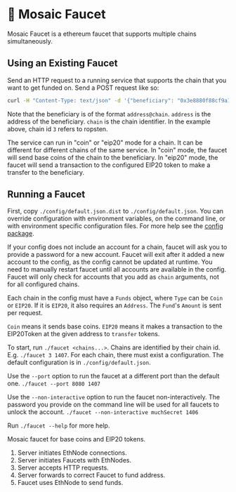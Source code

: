 # 🚰 Mosaic Faucet

Mosaic Faucet is a ethereum faucet that supports multiple chains simultaneously.

## Using an Existing Faucet

Send an HTTP request to a running service that supports the chain that you want to get funded on.
Send a POST request like so:
```bash
curl -H "Content-Type: text/json" -d '{"beneficiary": "0x3e8880f88cf9a146a9d2c5001037d6d963224b8b@3"}' server:port
```

Note that the beneficiary is of the format `address@chain`.
`address` is the address of the beneficiary.
`chain` is the chain identifier.
In the example above, chain id `3` refers to ropsten.

The service can run in "coin" or "eip20" mode for a chain.
It can be different for different chains of the same service.
In "coin" mode, the faucet will send base coins of the chain to the beneficiary.
In "eip20" mode, the faucet will send a transaction to the configured EIP20 token to make a transfer to the beneficiary.

## Running a Faucet

First, copy `./config/default.json.dist` to `./config/default.json`.
You can override configuration with environment variables, on the command line, or with environment specific configuration files.
For more help see the [config package].

If your config does not include an account for a chain, faucet will ask you to provide a password for a new account.
Faucet will exit after it added a new account to the config, as the config cannot be updated at runtime.
You need to manually restart faucet until all accounts are available in the config.
Faucet will only check for accounts that you add as `chain` arguments, not for all configured chains.

Each chain in the config must have a `Funds` object, where `Type` can be `Coin` or `EIP20`.
If it is `EIP20`, it also requires an `Address`. The `Fund`'s `Amount` is sent per request.

`Coin` means it sends base coins.
`EIP20` means it makes a transaction to the EIP20Token at the given address to `transfer` tokens.

To start, run `./faucet <chains...>`.
Chains are identified by their chain id.
E.g. `./faucet 3 1407`.
For each chain, there must exist a configuration.
The default configuration is in `./config/default.json`.

Use the `--port` option to run the faucet at a different port than the default one.
`./faucet --port 8080 1407`

Use the `--non-interactive` option to run the faucet non-interactively. The password you provide on the command line will be used for all faucets to unlock the account.
`./faucet --non-interactive muchSecret 1406`

Run `./faucet --help` for more help.

Mosaic faucet for base coins and EIP20 tokens.

1. Server initiates EthNode connections.
2. Server initiates Faucets with EthNodes.
3. Server accepts HTTP requests.
4. Server forwards to correct Faucet to fund address.
5. Faucet uses EthNode to send funds.

[config package]: https://www.npmjs.com/package/config
